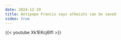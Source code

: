 ```yaml
---
date: 2024-12-19
title: Antipope Francis says atheists can be saved
video: true
---
```



{{< youtube Xk1EKcj6lfI >}}
